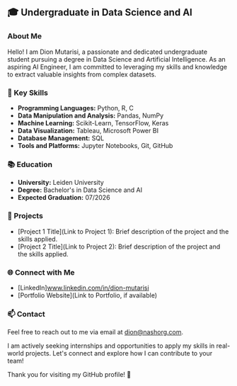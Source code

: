 
<!---
Mpho-search/Mpho-search is a ✨ special ✨ repository because its `README.md` (this file) appears on your GitHub profile.
You can click the Preview link to take a look at your changes.
--->

## 🎓 Undergraduate in Data Science and AI

### About Me

Hello! I am Dion Mutarisi, a passionate and dedicated undergraduate student pursuing a degree in Data Science and Artificial Intelligence. 
As an aspiring AI Engineer, I am committed to leveraging my skills and knowledge to extract valuable insights from complex datasets.

### 🌟 Key Skills

- **Programming Languages:** Python, R, C
- **Data Manipulation and Analysis:** Pandas, NumPy
- **Machine Learning:** Scikit-Learn, TensorFlow, Keras
- **Data Visualization:** Tableau, Microsoft Power BI
- **Database Management:** SQL
- **Tools and Platforms:** Jupyter Notebooks, Git, GitHub

### 📚 Education

- **University:** Leiden University
- **Degree:** Bachelor's in Data Science and AI
- **Expected Graduation:** 07/2026

### 🚀 Projects

- [Project 1 Title](Link to Project 1): Brief description of the project and the skills applied.
- [Project 2 Title](Link to Project 2): Brief description of the project and the skills applied.

### 🌐 Connect with Me

- [LinkedIn]www.linkedin.com/in/dion-mutarisi 
- [Portfolio Website](Link to Portfolio, if available)


### 📫 Contact

Feel free to reach out to me via email at dion@nashorg.com.

I am actively seeking internships and opportunities to apply my skills in real-world projects. Let's connect and explore how I can contribute to your team!

Thank you for visiting my GitHub profile! 🚀

